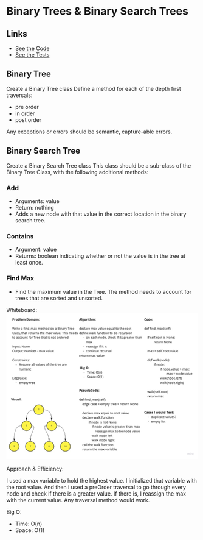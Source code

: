 # Binary Trees & Binary Search Trees

## Links

- [See the Code](trees.py)
- [See the Tests](../tests/test_trees.py)

## Binary Tree

Create a Binary Tree class
Define a method for each of the depth first traversals:

- pre order
- in order
- post order

Any exceptions or errors should be semantic, capture-able errors.

## Binary Search Tree

Create a Binary Search Tree class
This class should be a sub-class of the Binary Tree Class, with the following additional methods:

### Add

- Arguments: value
- Return: nothing
- Adds a new node with that value in the correct location in the binary search tree.

### Contains

- Argument: value
- Returns: boolean indicating whether or not the value is in the tree at least once.

### Find Max

- Find the maximum value in the Tree. The method needs to account for trees that are sorted and unsorted.

Whiteboard:
![Add Method](cc16_tree_max.jpg)

Approach & Efficiency:

I used a max variable to hold the highest value. I initialized that variable with the root value. And then i used a preOrder traversal to go through every node and check if there is a greater value. If there is, I reassign the max with the current value. Any traversal method would work.

Big O:

- Time: O(n)
- Space: O(1)
